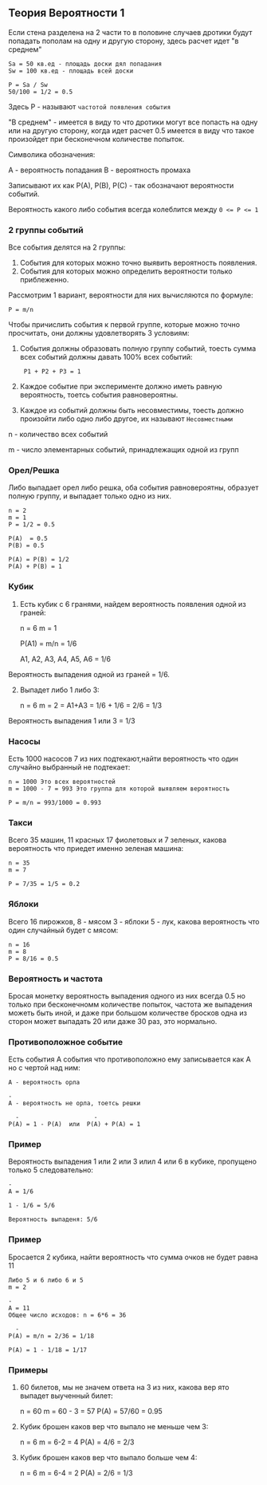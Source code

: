 ## Теория Вероятности 1 
Если стена разделена на 2 части то в половине случаев дротики будут 
попадать пополам на одну и другую сторону, здесь расчет идет "в среднем"

    Sa = 50 кв.ед - площадь доски дял попадания
    Sw = 100 кв.ед - площадь всей доски

    P = Sa / Sw 
    50/100 = 1/2 = 0.5

Здесь P - называют `частотой появления события`

"В среднем" - имеется в виду то что дротики могут все попасть на одну 
или на другую сторону, когда идет расчет 0.5 имеется в виду что такое произойдет 
при бесконечном количестве попыток.

Символика обозначения:

A - вероятность попадания
B - вероятность промаха

Записывают их как P(A), P(B), P(C) - так обозначают вероятности событий.

Вероятность какого либо события всегда колеблится между `0 <= P <= 1`

### 2 группы событий
Все события делятся на 2 группы:

1) События для которых можно точно выявить вероятность появления.
2) События для которых можно определить вероятности только приблеженно.

Рассмотрим 1 вариант, вероятности для них вычисляются по формуле:

    P = m/n

Чтобы причислить события к первой группе, которые можно точно просчитать,
они должны удовлетворять 3 условиям:

1) События должны образовать полную группу событий, тоесть сумма всех событий 
должны давать 100% всех событий:
    

        P1 + P2 + P3 = 1   

2) Каждое событие при эксперименте должно иметь равную вероятность, тоетсь 
события равновероятны.
   
3) Каждое из событий должны быть несовместимы, тоесть должно произойти 
   либо одно либо другое, их называют `Несовместными`

n - количество всех событий

m - число элементарных событий, принадлежащих одной из групп

### Орел/Решка
Либо выпадает орел либо решка, оба события равновероятны, образует полную 
группу, и выпадает только одно из них.

    n = 2
    m = 1
    P = 1/2 = 0.5

    P(A)  = 0.5
    P(B) = 0.5

    P(A) = P(B) = 1/2
    P(A) + P(B) = 1

### Кубик
1) Есть кубик с 6 гранями, найдем вероятность появления одной из граней:


    n = 6
    m = 1

    P(A1) = m/n = 1/6

    A1, A2, A3, A4, A5, A6 = 1/6

Вероятность выпадения одной из граней = 1/6.

2) Выпадет либо 1 либо 3:


    n = 6
    m = 2 = A1+A3 = 1/6 + 1/6 = 2/6 = 1/3
    
Вероятность выпадения 1 или 3 = 1/3

### Насосы
Есть 1000 насосов 7 из них подтекают,найти вероятность что один случайно 
выбранный не подтекает:

    n = 1000 Это всех вероятностей
    m = 1000 - 7 = 993 Это группа для которой выявляем вероятность

    P = m/n = 993/1000 = 0.993

### Такси
Всего 35 машин, 11 красных 17 фиолетовых и 7 зеленых, какова вероятность что
приедет именно зеленая машина:

    n = 35
    m = 7

    P = 7/35 = 1/5 = 0.2

### Яблоки
Всего 16 пирожков, 8 - мясом 3 - яблоки 5 - лук, какова вероятность что
один случайный будет с мясом:

    n = 16
    m = 8
    P = 8/16 = 0.5

### Вероятность и частота
Бросая монетку вероятность выпадения одного из них всегда 0.5 но только при 
бесконечномм количестве попыток, частота же выпадения можеть быть иной, и 
даже при большом количестве бросков одна из сторон может выпадать 20 или 
даже 30 раз, это нормально.

### Противоположное событие
Есть события A события что противоположно ему записывается как A но с чертой
над ним:

    A - вероятность орла

    -
    A - вероятность не орла, тоетсь решки

      -                     -
    P(A) = 1 - P(A)  или  P(A) + P(A) = 1
    
### Пример
Вероятность выпадения 1 или 2 или 3 илил 4 или 6 в кубике, пропущено 
только 5 следовательно:

    -
    A = 1/6

    1 - 1/6 = 5/6

    Вероятность выпаденя: 5/6

### Пример
Бросается 2 кубика, найти вероятность что сумма очков не будет равна 11

    Либо 5 и 6 либо 6 и 5 
    m = 2

    -
    A = 11
    Общее число исходов: n = 6*6 = 36

      -
    P(A) = m/n = 2/36 = 1/18

    P(A) = 1 - 1/18 = 1/17

### Примеры
1) 60 билетов, мы не значем ответа на 3 из них, какова вер ято выпадет 
   выученный билет:
   

    n = 60 
    m = 60 - 3 = 57
    P(A) = 57/60 = 0.95

2) Кубик брошен каков вер что выпало не меньше чем 3:

    
    n = 6
    m = 6-2 = 4
    P(A) = 4/6 = 2/3

3) Кубик брошен каков вер что выпало больше чем 4:


    n = 6
    m = 6-4 = 2 
    P(A) = 2/6 = 1/3


